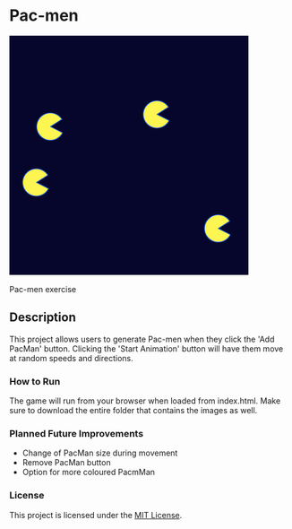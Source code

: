 # Pac-men

![Screenshot](https://github.com/a-woon/PacMen/blob/6ae06af7b5a37dd8a9bcec32419250bf05cd28a6/images/PacManSS.png)

Pac-men exercise

## Description
This project allows users to generate Pac-men when they click the 'Add PacMan' button. Clicking the 'Start Animation' button will have them move at random speeds and directions. 

### How to Run
The game will run from your browser when loaded from index.html. Make sure to download the entire folder that contains the images as well. 

### Planned Future Improvements
- Change of PacMan size during movement 
- Remove PacMan button
- Option for more coloured PacmMan

### License
This project is licensed under the [MIT License](LICENSE).
